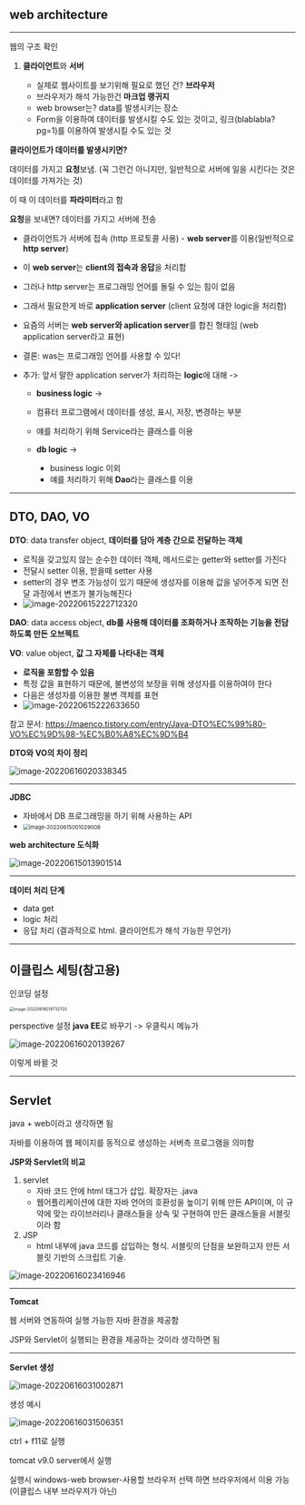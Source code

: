 ## web architecture

---

웹의 구조 확인

1. **클라이언트**와 **서버**
   
   - 실제로 웹사이트를 보기위해 필요로 했던 건? **브라우저**
   - 브라우저가 해석 가능한건 **마크업 랭귀지**
   - web browser는? data를 발생시키는 장소
   - Form을 이용하여 데이터를 발생시킬 수도 있는 것이고, 링크(blablabla?pg=1)를 이용하여 발생시킬 수도 있는 것
   
   

**클라이언트가 데이터를 발생시키면?**

데이터를 가지고 **요청**보냄. (꼭 그런건 아니지만, 일반적으로 서버에 일을 시킨다는 것은 데이터를 가져가는 것)

이 때 이 데이터를 **파라미터**라고 함

**요청**을 보내면? 데이터를 가지고 서버에 전송

- 클라이언트가 서버에 접속 (http 프로토콜 사용) - **web server**를 이용(일반적으로 **http server**)
- 이 **web server**는 **client의 접속과 응답**을 처리함
- 그러나 http server는 프로그래밍 언어를 돌릴 수 있는 힘이 없음
- 그래서 필요한게 바로 **application server** (client 요청에 대한 logic을 처리함)
- 요즘의 서버는 **web server와 aplication server**를 합친 형태임 (web application server라고 표현)
- 결론: was는 프로그래밍 언어를 사용할 수 있다!
- 추가: 앞서 말한 application server가 처리하는 **logic**에 대해 ->

  - **business logic** -> 
  - 컴퓨터 프로그램에서 데이터를 생성, 표시, 저장, 변경하는 부분
    
  - 얘를 처리하기 위해 Service라는 클래스를 이용
  - **db logic** -> 
    - business logic 이외
    - 얘를 처리하기 위해 **Dao**라는 클래스를 이용

---

## DTO, DAO, VO

**DTO**: data transfer object, **데이터를 담아 계층 간으로 전달하는 객체**

- 로직을 갖고있지 않는 순수한 데이터 객체, 메서드로는 getter와 setter를 가진다
- 전달시 setter 이용, 받을때 setter 사용
- setter의 경우 변조 가능성이 있기 때문에 생성자를 이용해 값을 넣어주게 되면 전달 과정에서 변조가 불가능해진다
- ![image-20220615222712320](web_architecture.assets/image-20220615222712320.png)

**DAO**: data access object, **db를 사용해 데이터를 조화하거나 조작하는 기능을 전담하도록 만든 오브젝트**

**VO**: value object, **값 그 자체를 나타내는 객체**

- **로직을 포함할 수 있음**
- 특정 값을 표현하기 때문에, 불변성의 보장을 위해 생성자를 이용하여야 한다
- 다음은 생성자를 이용한 불변 객체를 표현
- ![image-20220615222633650](web_architecture.assets/image-20220615222633650.png)

참고 문서: https://maenco.tistory.com/entry/Java-DTO%EC%99%80-VO%EC%9D%98-%EC%B0%A8%EC%9D%B4

**DTO와 VO의 차이 정리**

![image-20220616020338345](web_architecture.assets/image-20220616020338345.png)

---



**JDBC**

- 자바에서 DB 프로그래밍을 하기 위해 사용하는 API
- <img src="web_architecture.assets/image-20220615001029008.png" alt="image-20220615001029008" style="zoom:67%;" />



**web architecture 도식화**

![image-20220615013901514](web_architecture.assets/image-20220615013901514.png)

---

**데이터 처리 단계**

- data get
- logic 처리
- 응답 처리 (결과적으로 html.  클라이언트가 해석 가능한 무언가)

---

## 이클립스 세팅(참고용)

인코딩 설정

<img src="web_architecture.assets/image-20220616014732720.png" alt="image-20220616014732720" style="zoom: 50%;" />

perspective 설정 **java EE**로 바꾸기 -> 우클릭시 메뉴가 

![image-20220616020139267](web_architecture.assets/image-20220616020139267.png)

이렇게 바뀔 것

---

## Servlet

java + web이라고 생각하면 됨

자바를 이용하여 웹 페이지를 동적으로 생성하는 서버측 프로그램을 의미함



**JSP와 Servlet의 비교**

1. servlet
   - 자바 코드 안에 html 태그가 삽입. 확장자는 .java
   - 웹어플리케이션에 대한 자바 언어의 호환성을 높이기 위해 만든 API이며, 이 규약에 맞는 라이브러리나 클래스들을 상속 및 구현하여 만든 클래스들을 서블릿이라 함
2. JSP
   - html 내부에 java 코드를 삽입하는 형식. 서블릿의 단점을 보완하고자 만든 서블릿 기반의 스크립트 기술.

![image-20220616023416946](web_architecture.assets/image-20220616023416946.png)

---

**Tomcat**

웹 서버와 연동하여 실행 가능한 자바 환경을 제공함

JSP와 Servlet이 실행되는 환경을 제공하는 것이라 생각하면 됨

---

**Servlet 생성**

![image-20220616031002871](web_architecture.assets/image-20220616031002871.png)

생성 예시

![image-20220616031506351](web_architecture.assets/image-20220616031506351.png)

ctrl + f11로 실행

tomcat v9.0 server에서 실행

실행시 windows-web browser-사용할 브라우저 선택 하면 브라우저에서 이용 가능(이클립스 내부 브라우저가 아닌)

